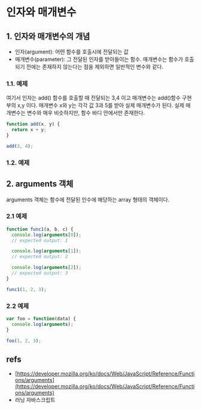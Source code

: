 # 인자와 매개변수

## 1. 인자와 매개변수의 개념

* 인자\(argument\): 어떤 함수를 호출시에 전달되는 값
* 매개변수\(parameter\): 그 전달된 인자를 받아들이는 함수. 매개변수는 함수가 호출되기 전에는 존재하지 않는다는 점을 제외하면 일반적인 변수와 같다.

### 1.1. 예제

여기서 인자는 add\(\) 함수를 호출할 때 전달되는 3,4 이고 매개변수는 add\(\)함수 구현부의 x,y 이다. 매개변수 x와 y는 각각 값 3과 5를 받아 실제 매개변수가 된다. 실제 매개변수는 변수와 매우 비슷하지만, 함수 바디 안에서만 존재한다.

```javascript
function add(x, y) {
  return x + y;
}

add(3, 4);
```

### 1.2. 예제

## 2. arguments 객체

arguments 객체는 함수에 전달된 인수에 해당하는 array 형태의 객체이다.

### 2.1 예제

```javascript
function func1(a, b, c) {
  console.log(arguments[0]);
  // expected output: 1

  console.log(arguments[1]);
  // expected output: 2

  console.log(arguments[2]);
  // expected output: 3
}

func1(1, 2, 3);
```

### 2.2 예제

```javascript
var foo = function(data) {
  console.log(arguments);
}

foo(1, 2, 3);
```

## refs

* [https://developer.mozilla.org/ko/docs/Web/JavaScript/Reference/Functions/arguments](https://developer.mozilla.org/ko/docs/Web/JavaScript/Reference/Functions/arguments)
* 러닝 자바스크립트

